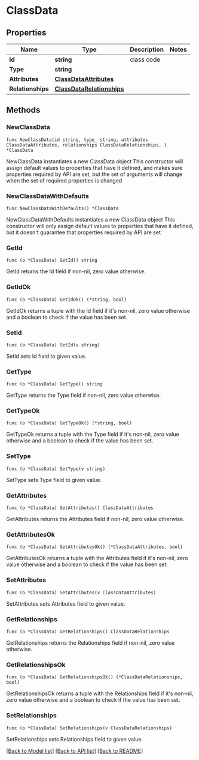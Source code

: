 # ClassData

## Properties

Name | Type | Description | Notes
------------ | ------------- | ------------- | -------------
**Id** | **string** | class code | 
**Type** | **string** |  | 
**Attributes** | [**ClassDataAttributes**](ClassDataAttributes.md) |  | 
**Relationships** | [**ClassDataRelationships**](ClassDataRelationships.md) |  | 

## Methods

### NewClassData

`func NewClassData(id string, type_ string, attributes ClassDataAttributes, relationships ClassDataRelationships, ) *ClassData`

NewClassData instantiates a new ClassData object
This constructor will assign default values to properties that have it defined,
and makes sure properties required by API are set, but the set of arguments
will change when the set of required properties is changed

### NewClassDataWithDefaults

`func NewClassDataWithDefaults() *ClassData`

NewClassDataWithDefaults instantiates a new ClassData object
This constructor will only assign default values to properties that have it defined,
but it doesn't guarantee that properties required by API are set

### GetId

`func (o *ClassData) GetId() string`

GetId returns the Id field if non-nil, zero value otherwise.

### GetIdOk

`func (o *ClassData) GetIdOk() (*string, bool)`

GetIdOk returns a tuple with the Id field if it's non-nil, zero value otherwise
and a boolean to check if the value has been set.

### SetId

`func (o *ClassData) SetId(v string)`

SetId sets Id field to given value.


### GetType

`func (o *ClassData) GetType() string`

GetType returns the Type field if non-nil, zero value otherwise.

### GetTypeOk

`func (o *ClassData) GetTypeOk() (*string, bool)`

GetTypeOk returns a tuple with the Type field if it's non-nil, zero value otherwise
and a boolean to check if the value has been set.

### SetType

`func (o *ClassData) SetType(v string)`

SetType sets Type field to given value.


### GetAttributes

`func (o *ClassData) GetAttributes() ClassDataAttributes`

GetAttributes returns the Attributes field if non-nil, zero value otherwise.

### GetAttributesOk

`func (o *ClassData) GetAttributesOk() (*ClassDataAttributes, bool)`

GetAttributesOk returns a tuple with the Attributes field if it's non-nil, zero value otherwise
and a boolean to check if the value has been set.

### SetAttributes

`func (o *ClassData) SetAttributes(v ClassDataAttributes)`

SetAttributes sets Attributes field to given value.


### GetRelationships

`func (o *ClassData) GetRelationships() ClassDataRelationships`

GetRelationships returns the Relationships field if non-nil, zero value otherwise.

### GetRelationshipsOk

`func (o *ClassData) GetRelationshipsOk() (*ClassDataRelationships, bool)`

GetRelationshipsOk returns a tuple with the Relationships field if it's non-nil, zero value otherwise
and a boolean to check if the value has been set.

### SetRelationships

`func (o *ClassData) SetRelationships(v ClassDataRelationships)`

SetRelationships sets Relationships field to given value.



[[Back to Model list]](../README.md#documentation-for-models) [[Back to API list]](../README.md#documentation-for-api-endpoints) [[Back to README]](../README.md)



